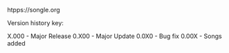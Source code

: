 htpps://songle.org

Version history key: 

X.000 - Major Release
0.X00 - Major Update
0.0X0 - Bug fix
0.00X - Songs added
